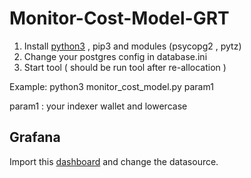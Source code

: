 # Monitor-Cost-Model-GRT
1. Install [python3](https://www.python.org/download/releases/3.0/) , pip3 and modules (psycopg2 , pytz)
2. Change your postgres config in database.ini
3. Start tool ( should be run tool after re-allocation )

Example: python3 monitor_cost_model.py param1

param1 : your indexer wallet and lowercase 

## Grafana

Import this [dashboard](https://gist.github.com/suntzu93/1197772fd10cec7852175b6528ff65f5) and change the datasource.
